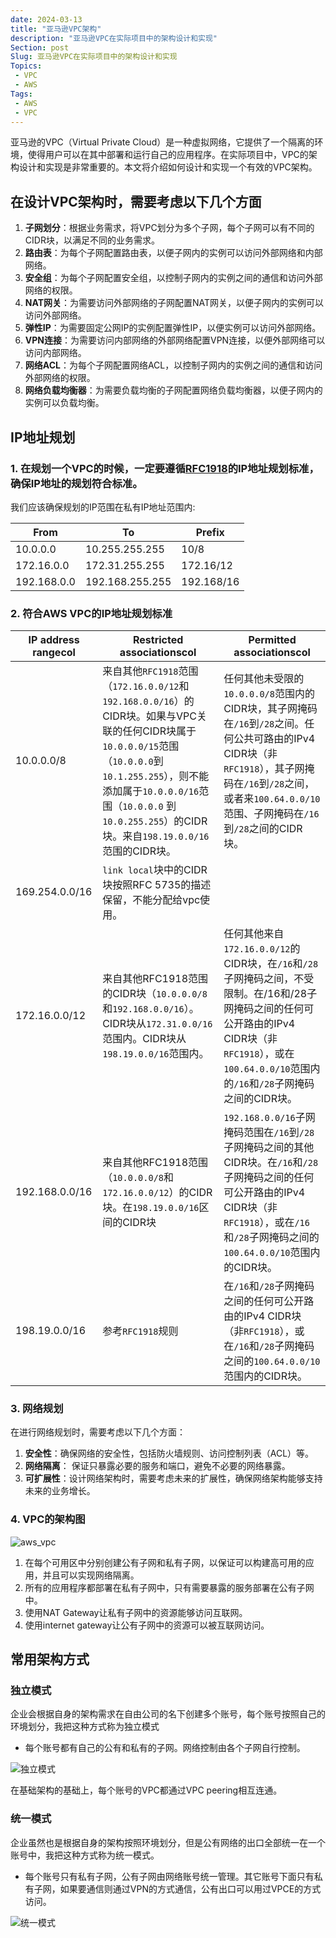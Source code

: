 ```yaml
---
date: 2024-03-13
title: "亚马逊VPC架构"
description: "亚马逊VPC在实际项目中的架构设计和实现"
Section: post
Slug: 亚马逊VPC在实际项目中的架构设计和实现
Topics:
 - VPC
 - AWS
Tags:
 - AWS
 - VPC
---
```

亚马逊的VPC（Virtual Private Cloud）是一种虚拟网络，它提供了一个隔离的环境，使得用户可以在其中部署和运行自己的应用程序。在实际项目中，VPC的架构设计和实现是非常重要的。本文将介绍如何设计和实现一个有效的VPC架构。
<!--more-->

## 在设计VPC架构时，需要考虑以下几个方面

1. **子网划分**：根据业务需求，将VPC划分为多个子网，每个子网可以有不同的CIDR块，以满足不同的业务需求。
2. **路由表**：为每个子网配置路由表，以便子网内的实例可以访问外部网络和内部网络。
3. **安全组**：为每个子网配置安全组，以控制子网内的实例之间的通信和访问外部网络的权限。
4. **NAT网关**：为需要访问外部网络的子网配置NAT网关，以便子网内的实例可以访问外部网络。
5. **弹性IP**：为需要固定公网IP的实例配置弹性IP，以便实例可以访问外部网络。
6. **VPN连接**：为需要访问内部网络的外部网络配置VPN连接，以便外部网络可以访问内部网络。
7. **网络ACL**：为每个子网配置网络ACL，以控制子网内的实例之间的通信和访问外部网络的权限。
8. **网络负载均衡器**：为需要负载均衡的子网配置网络负载均衡器，以便子网内的实例可以负载均衡。

## IP地址规划

### 1. 在规划一个VPC的时候，一定要遵循[RFC1918](https://www.rfc-editor.org/rfc/rfc1918)的IP地址规划标准，确保IP地址的规划符合标准。

我们应该确保规划的IP范围在私有IP地址范围内:

| From        | To              | Prefix     |
| ------------- | ----------------- | ------------ |
| 10.0.0.0    | 10.255.255.255  | 10/8       |
| 172.16.0.0  | 172.31.255.255  | 172.16/12  |
| 192.168.0.0 | 192.168.255.255 | 192.168/16 |

### 2. 符合AWS VPC的IP地址规划标准

| IP address rangecol | Restricted associationscol                                                                                                                                                                                                                                   | Permitted associationscol                                                                                                                                                                                           |
| --------------------- | -------------------------------------------------------------------------------------------------------------------------------------------------------------------------------------------------------------------------------------------------------------- | --------------------------------------------------------------------------------------------------------------------------------------------------------------------------------------------------------------------- |
| 10.0.0.0/8          | 来自其他`RFC1918`范围（`172.16.0.0/12`和`192.168.0.0/16`）的CIDR块。如果与VPC关联的任何CIDR块属于`10.0.0.0/15`范围（`10.0.0.0`到`10.1.255.255`），则不能添加属于`10.0.0.0/16`范围（`10.0.0.0` 到 `10.0.255.255`）的CIDR块。来自`198.19.0.0/16`范围的CIDR块。 | 任何其他未受限的`10.0.0.0/8`范围内的CIDR块，其子网掩码在`/16`到`/28`之间。任何公共可路由的IPv4 CIDR块（非`RFC1918`），其子网掩码在`/16`到`/28`之间，或者来`100.64.0.0/10`范围、子网掩码在`/16`到`/28`之间的CIDR块。 |
| 169.254.0.0/16      | `link local`块中的CIDR块按照RFC 5735的描述保留，不能分配给vpc使用。                                                                                                                                                                                          |                                                                                                                                                                                                                     |
| 172.16.0.0/12       | 来自其他RFC1918范围的CIDR块（`10.0.0.0/8`和`192.168.0.0/16`）。CIDR块从`172.31.0.0/16`范围内。CIDR块从`198.19.0.0/16`范围内。                                                                                                                                | 任何其他来自`172.16.0.0/12`的CIDR块，在`/16`和`/28`子网掩码之间，不受限制。在/16和/28子网掩码之间的任何可公开路由的IPv4 CIDR块（非`RFC1918`），或在`100.64.0.0/10`范围内的`/16`和`/28`子网掩码之间的CIDR块。        |
| 192.168.0.0/16      | 来自其他RFC1918范围（`10.0.0.0/8`和`172.16.0.0/12`）的CIDR块。在`198.19.0.0/16`区间的CIDR块                                                                                                                                                                  | `192.168.0.0/16`子网掩码范围在`/16`到`/28`子网掩码之间的其他CIDR块。在`/16`和`/28`子网掩码之间的任何可公开路由的IPv4 CIDR块（非`RFC1918`），或在`/16`和`/28`子网掩码之间的`100.64.0.0/10`范围内的CIDR块。           |
| 198.19.0.0/16       | 参考`RFC1918`规则                                                                                                                                                                                                                                            | 在`/16`和`/28`子网掩码之间的任何可公开路由的IPv4 CIDR块（非`RFC1918`），或在`/16`和`/28`子网掩码之间的`100.64.0.0/10`范围内的CIDR块。                                                                               |

### 3. 网络规划

在进行网络规划时，需要考虑以下几个方面：

1. **安全性**：确保网络的安全性，包括防火墙规则、访问控制列表（ACL）等。
2. **网络隔离**： 保证只暴露必要的服务和端口，避免不必要的网络暴露。
3. **可扩展性**：设计网络架构时，需要考虑未来的扩展性，确保网络架构能够支持未来的业务增长。

### 4. VPC的架构图

![aws_vpc](https://res.cloudinary.com/xinta/image/upload/v1740475585/blogimage/aws_vpc.svg)

1. 在每个可用区中分别创建公有子网和私有子网，以保证可以构建高可用的应用，并且可以实现网络隔离。
2. 所有的应用程序都部署在私有子网中，只有需要暴露的服务部署在公有子网中。
3. 使用NAT Gateway让私有子网中的资源能够访问互联网。
4. 使用internet gateway让公有子网中的资源可以被互联网访问。

## 常用架构方式

### 独立模式

企业会根据自身的架构需求在自由公司的名下创建多个账号，每个账号按照自己的环境划分，我把这种方式称为独立模式

- 每个账号都有自己的公有和私有的子网。网络控制由各个子网自行控制。

![独立模式](https://res.cloudinary.com/xinta/image/upload/v1741832899/blogimage/aws_vpc_poly.png)

在基础架构的基础上，每个账号的VPC都通过VPC peering相互连通。

### 统一模式

企业虽然也是根据自身的架构按照环境划分，但是公有网络的出口全部统一在一个账号中，我把这种方式称为统一模式。

- 每个账号只有私有子网，公有子网由网络账号统一管理。其它账号下面只有私有子网，如果要通信则通过VPN的方式通信，公有出口可以用过VPCE的方式访问。

![统一模式](https://res.cloudinary.com/xinta/image/upload/v1741835346/blogimage/aws_vpc_mono.png)
